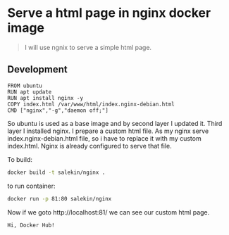 # Serve a html page in nginx docker image
> I will use ngnix to serve a simple html page.
## Development
~~~docker
FROM ubuntu
RUN apt update
RUN apt install nginx -y
COPY index.html /var/www/html/index.nginx-debian.html
CMD ["nginx","-g","daemon off;"]
~~~
So ubuntu is used as a base image and by second layer I updated it. Third layer I installed nginx. I prepare a custom html file. As my nginx serve index.nginx-debian.html file, so i have to replace it with my custom index.html. Nginx is already configured to serve that file.

To build:
```zsh
docker build -t salekin/nginx .
```
to run container:
```bash
docker run -p 81:80 salekin/nginx
```
Now if we goto http://localhost:81/ we can see our custom html page.
```
Hi, Docker Hub!
```

